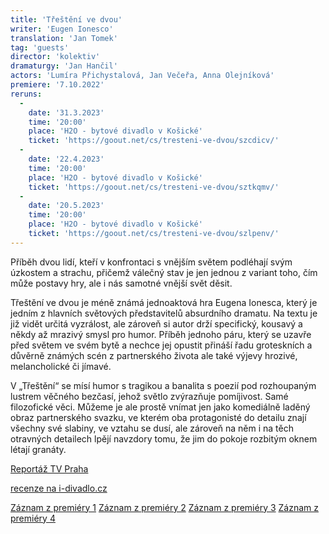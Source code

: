 ```yaml
---
title: 'Třeštění ve dvou'
writer: 'Eugen Ionesco'
translation: 'Jan Tomek'
tag: 'guests'
director: 'kolektiv'
dramaturgy: 'Jan Hančil'
actors: 'Lumíra Přichystalová, Jan Večeřa, Anna Olejníková'
premiere: '7.10.2022'
reruns:
  -
    date: '31.3.2023'
    time: '20:00'
    place: 'H2O - bytové divadlo v Košické'
    ticket: 'https://goout.net/cs/tresteni-ve-dvou/szcdicv/'
  -  
    date: '22.4.2023'
    time: '20:00'
    place: 'H2O - bytové divadlo v Košické'
    ticket: 'https://goout.net/cs/tresteni-ve-dvou/sztkqmv/'
  -  
    date: '20.5.2023'
    time: '20:00'
    place: 'H2O - bytové divadlo v Košické'
    ticket: 'https://goout.net/cs/tresteni-ve-dvou/szlpenv/' 
---
```

Příběh dvou lidí, kteří v konfrontaci s vnějším světem podléhají svým úzkostem a strachu, přičemž válečný stav je jen jednou z variant toho, čím může postavy hry, ale i nás samotné vnější svět děsit.

Třeštění ve dvou je méně známá jednoaktová hra Eugena Ionesca, který je jedním z hlavních světových představitelů absurdního dramatu. Na textu je již vidět určitá vyzrálost, ale zároveň si autor drží specifický, kousavý a někdy až mrazivý smysl pro humor. Příběh jednoho páru, který se uzavře před světem ve svém bytě a nechce jej opustit přináší řadu groteskních a důvěrně známých scén z partnerského života ale také výjevy hrozivé, melancholické či jímavé.

V „Třeštění“ se mísí humor s tragikou a banalita s poezií pod rozhoupaným lustrem věčného bezčasí, jehož světlo zvýrazňuje pomíjivost. Samé filozofické věci. Můžeme je ale prostě vnímat jen jako komediálně laděný obraz partnerského svazku, ve kterém oba protagonisté do detailu znají všechny své slabiny, ve vztahu se dusí, ale zároveň na něm i na těch otravných detailech lpějí navzdory tomu, že jim do pokoje rozbitým oknem létají granáty.

[Reportáž TV Praha](https://prahatv.eu/zpravy/praha/praha-1/17384/divadlo-inspirace-uvedlo-hru-tresteni-ve-dvou?fbclid=IwAR2sG9qDNkOfT-G6HGstTlavBQhYPnbsKVnAaIxH4V_jYT_U5tKEgL_v7sM)

[recenze na i-divadlo.cz](https://www.i-divadlo.cz/blogy/jiri-koula/sdilet-se-k-zesileni---)

[Záznam z premiéry 1](https://www.youtube.com/watch?v=CLQYO9aCp0c&feature=youtu.be)
[Záznam z premiéry 2](https://www.youtube.com/watch?v=BNkSIwyUk9A)
[Záznam z premiéry 3](https://www.youtube.com/watch?v=ihofgYIsGds&feature=youtu.be)
[Záznam z premiéry 4](https://www.youtube.com/watch?v=fmB5CNnSbu8&feature=youtu.be)
